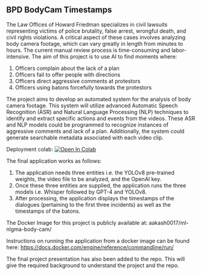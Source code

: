 ## BPD BodyCam Timestamps

The Law Offices of Howard Friedman specializes in civil lawsuits representing victims of police brutality, false arrest, wrongful death, and civil rights violations. A critical aspect of these cases involves analyzing body camera footage, which can vary greatly in length from minutes to hours. The current manual review process is time-consuming and labor-intensive. The aim of this project is to use AI to find moments where:

1. Officers complain about the lack of a plan
2. Officers fail to offer people with directions
3. Officers direct aggressive comments at protestors
4. Officers using batons forcefully towards the protestors

The project aims to develop an automated system for the analysis of body camera footage. This system will utilize advanced Automatic Speech Recognition (ASR) and Natural Language Processing (NLP) techniques to identify and extract specific actions and events from the videos. These ASR and NLP models could be programmed to recognize instances of aggressive comments and lack of a plan. Additionally, the system could generate searchable metadata associated with each video clip.

Deployment colab:
<a target="_blank" href="https://colab.research.google.com/github/k-sashank/ml-nlgma-body-cam/blob/main/deployment/Spark_Deployment_Final.ipynb">
  <img src="https://colab.research.google.com/assets/colab-badge.svg" alt="Open In Colab"/>
</a>

The final application works as follows:
1. The application needs three entities i.e. the YOLOv8 pre-trained weights, the video file to be analyzed, and the OpenAI key.
2. Once these three entities are supplied, the application runs the three models i.e. Whisper followed by GPT-4 and YOLOv8.
3. After processing, the application displays the timestamps of the dialogues (pertaining to the first three incidents) as well as the timestamps of the batons.

The Docker Image for this project is publicly available at:
aakash0017/ml-nlgma-body-cam/

Instructions on running the application from a docker image can be found here:
https://docs.docker.com/engine/reference/commandline/run/

The final project presentation has also been added to the repo. This will give the required background to understand the project and the repo.
